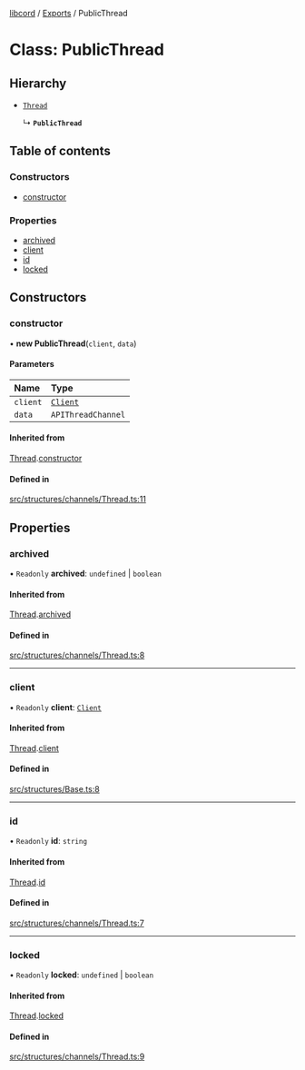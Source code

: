 [libcord](../README.md) / [Exports](../modules.md) / PublicThread

# Class: PublicThread

## Hierarchy

- [`Thread`](Thread.md)

  ↳ **`PublicThread`**

## Table of contents

### Constructors

- [constructor](PublicThread.md#constructor)

### Properties

- [archived](PublicThread.md#archived)
- [client](PublicThread.md#client)
- [id](PublicThread.md#id)
- [locked](PublicThread.md#locked)

## Constructors

### constructor

• **new PublicThread**(`client`, `data`)

#### Parameters

| Name | Type |
| :------ | :------ |
| `client` | [`Client`](Client.md) |
| `data` | `APIThreadChannel` |

#### Inherited from

[Thread](Thread.md).[constructor](Thread.md#constructor)

#### Defined in

[src/structures/channels/Thread.ts:11](https://github.com/Libcord/libcord/blob/f2b4cca/src/structures/channels/Thread.ts#L11)

## Properties

### archived

• `Readonly` **archived**: `undefined` \| `boolean`

#### Inherited from

[Thread](Thread.md).[archived](Thread.md#archived)

#### Defined in

[src/structures/channels/Thread.ts:8](https://github.com/Libcord/libcord/blob/f2b4cca/src/structures/channels/Thread.ts#L8)

___

### client

• `Readonly` **client**: [`Client`](Client.md)

#### Inherited from

[Thread](Thread.md).[client](Thread.md#client)

#### Defined in

[src/structures/Base.ts:8](https://github.com/Libcord/libcord/blob/f2b4cca/src/structures/Base.ts#L8)

___

### id

• `Readonly` **id**: `string`

#### Inherited from

[Thread](Thread.md).[id](Thread.md#id)

#### Defined in

[src/structures/channels/Thread.ts:7](https://github.com/Libcord/libcord/blob/f2b4cca/src/structures/channels/Thread.ts#L7)

___

### locked

• `Readonly` **locked**: `undefined` \| `boolean`

#### Inherited from

[Thread](Thread.md).[locked](Thread.md#locked)

#### Defined in

[src/structures/channels/Thread.ts:9](https://github.com/Libcord/libcord/blob/f2b4cca/src/structures/channels/Thread.ts#L9)
